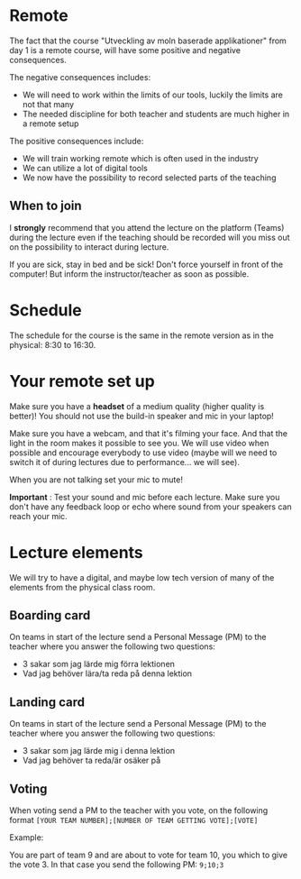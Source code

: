 # Remote

The fact that the course "Utveckling av moln baserade applikationer" from day 1 is a remote course, will have some positive and negative consequences.

The negative consequences includes:

- We will need to work within the limits of our tools, luckily the limits are not that many
- The needed discipline for both teacher and students are much higher in a remote setup

The positive consequences include:

* We will train working remote which is often used in the industry
* We can utilize a lot of digital tools
* We now have the possibility to record selected parts of the teaching

## When to join

I **strongly** recommend that you attend the lecture on the platform (Teams) during the lecture even if the teaching should be recorded will you miss out on the possibility to interact during lecture.

If you are sick, stay in bed and be sick! Don't force yourself in front of the computer! But inform the instructor/teacher as soon as possible.

# Schedule

The schedule for the course is the same in the remote version as in the physical: 8:30 to 16:30.

# Your remote set up

Make sure you have a **headset** of a medium quality (higher quality is better)! You should not use the build-in speaker and mic in your laptop!

Make sure you have a webcam, and that it's filming your face. And that the light in the room makes it possible to see you. We will use video when possible and encourage everybody to use video (maybe will we need to switch it of during lectures due to performance... we will see).

When you are not talking set your mic to mute!

**Important** : Test your sound and mic before each lecture. Make sure you don't have any feedback loop or echo where sound from your speakers can reach your mic.

# Lecture elements

We will try to have a digital, and maybe low tech version of many of the elements from the physical class room.

## Boarding card

On teams in start of the lecture send a Personal Message (PM) to the teacher where you answer the following two questions:

* 3 sakar som jag lärde mig förra lektionen
* Vad jag behöver lära/ta reda på denna lektion 

## Landing card

On teams in start of the lecture send a Personal Message (PM) to the teacher where you answer the following two questions:

* 3 sakar som jag lärde mig i denna lektion
* Vad jag behöver ta reda/är osäker på 

## Voting

When voting send a PM to the teacher with you vote, on the following format ```[YOUR TEAM NUMBER];[NUMBER OF TEAM GETTING VOTE];[VOTE]```

Example:

You are part of team 9 and are about to vote for team 10, you which to give the vote 3. In that case you send the following PM: ```9;10;3```



